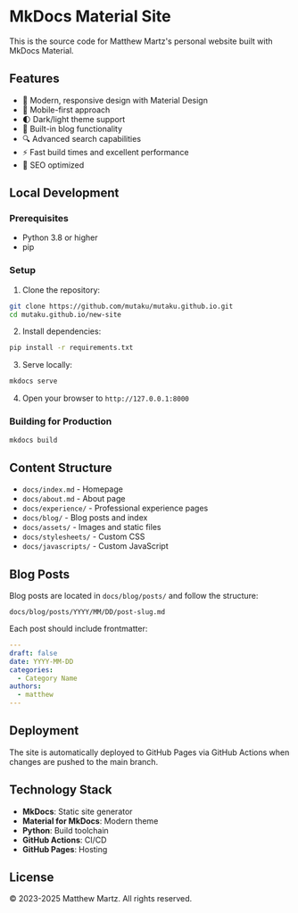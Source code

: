 # MkDocs Material Site

This is the source code for Matthew Martz's personal website built with MkDocs Material.

## Features

- 🎨 Modern, responsive design with Material Design
- 📱 Mobile-first approach
- 🌓 Dark/light theme support
- 📝 Built-in blog functionality
- 🔍 Advanced search capabilities
- ⚡ Fast build times and excellent performance
- 🎯 SEO optimized

## Local Development

### Prerequisites

- Python 3.8 or higher
- pip

### Setup

1. Clone the repository:
```bash
git clone https://github.com/mutaku/mutaku.github.io.git
cd mutaku.github.io/new-site
```

2. Install dependencies:
```bash
pip install -r requirements.txt
```

3. Serve locally:
```bash
mkdocs serve
```

4. Open your browser to `http://127.0.0.1:8000`

### Building for Production

```bash
mkdocs build
```

## Content Structure

- `docs/index.md` - Homepage
- `docs/about.md` - About page
- `docs/experience/` - Professional experience pages
- `docs/blog/` - Blog posts and index
- `docs/assets/` - Images and static files
- `docs/stylesheets/` - Custom CSS
- `docs/javascripts/` - Custom JavaScript

## Blog Posts

Blog posts are located in `docs/blog/posts/` and follow the structure:
```
docs/blog/posts/YYYY/MM/DD/post-slug.md
```

Each post should include frontmatter:
```yaml
---
draft: false
date: YYYY-MM-DD
categories:
  - Category Name
authors:
  - matthew
---
```

## Deployment

The site is automatically deployed to GitHub Pages via GitHub Actions when changes are pushed to the main branch.

## Technology Stack

- **MkDocs**: Static site generator
- **Material for MkDocs**: Modern theme
- **Python**: Build toolchain
- **GitHub Actions**: CI/CD
- **GitHub Pages**: Hosting

## License

© 2023-2025 Matthew Martz. All rights reserved.